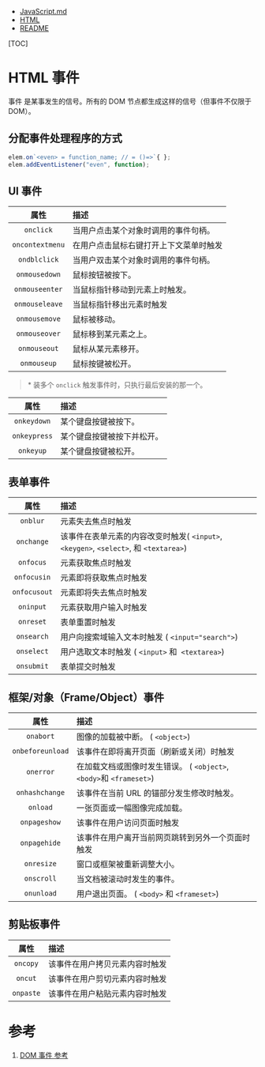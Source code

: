 - [JavaScript.md](JavaScript.md)
- [HTML](../HTML.md)
- [README](../../../README.md)

[TOC]

# HTML 事件

事件 是某事发生的信号。所有的 DOM 节点都生成这样的信号（但事件不仅限于 DOM）。

## 分配事件处理程序的方式

```JavaScript {.line-numbers}
elem.on`<even> = function_name; // = ()=>`{ };
elem.addEventListener("even", function);
```

## UI 事件

|      属性       | 描述                                   |
| :-------------: | :------------------------------------- |
|    `onclick`    | 当用户点击某个对象时调用的事件句柄。   |
| `oncontextmenu` | 在用户点击鼠标右键打开上下文菜单时触发 |
|  `ondblclick`   | 当用户双击某个对象时调用的事件句柄。   |
|  `onmousedown`  | 鼠标按钮被按下。                       |
| `onmouseenter`  | 当鼠标指针移动到元素上时触发。         |
| `onmouseleave`  | 当鼠标指针移出元素时触发               |
|  `onmousemove`  | 鼠标被移动。                           |
|  `onmouseover`  | 鼠标移到某元素之上。                   |
|  `onmouseout`   | 鼠标从某元素移开。                     |
|   `onmouseup`   | 鼠标按键被松开。                       |

> \* 装多个 `onclick` 触发事件时，只执行最后安装的那一个。

|     属性     | 描述                       |
| :----------: | :------------------------- |
| `onkeydown`  | 某个键盘按键被按下。       |
| `onkeypress` | 某个键盘按键被按下并松开。 |
|  `onkeyup`   | 某个键盘按键被松开。       |

## 表单事件

|     属性     | 描述                                                                                  |
| :----------: | :------------------------------------------------------------------------------------ |
|   `onblur`   | 元素失去焦点时触发                                                                    |
|  `onchange`  | 该事件在表单元素的内容改变时触发( `<input>`, `<keygen>`, `<select>`, 和 `<textarea>`) |
|  `onfocus`   | 元素获取焦点时触发                                                                    |
| `onfocusin`  | 元素即将获取焦点时触发                                                                |
| `onfocusout` | 元素即将失去焦点时触发                                                                |
|  `oninput`   | 元素获取用户输入时触发                                                                |
|  `onreset`   | 表单重置时触发                                                                        |
|  `onsearch`  | 用户向搜索域输入文本时触发 ( `<input="search">`)                                      |
|  `onselect`  | 用户选取文本时触发 ( `<input>` 和` <textarea>`)                                       |
|  `onsubmit`  | 表单提交时触发                                                                        |

## 框架/对象（Frame/Object）事件

|       属性       | 描述                                                                |
| :--------------: | :------------------------------------------------------------------ |
|    `onabort`     | 图像的加载被中断。 ( `<object>`)                                    |
| `onbeforeunload` | 该事件在即将离开页面（刷新或关闭）时触发                            |
|    `onerror`     | 在加载文档或图像时发生错误。 ( `<object>`, `<body>`和 `<frameset>`) |
|  `onhashchange`  | 该事件在当前 URL 的锚部分发生修改时触发。                           |
|     `onload`     | 一张页面或一幅图像完成加载。                                        |
|   `onpageshow`   | 该事件在用户访问页面时触发                                          |
|   `onpagehide`   | 该事件在用户离开当前网页跳转到另外一个页面时触发                    |
|    `onresize`    | 窗口或框架被重新调整大小。                                          |
|    `onscroll`    | 当文档被滚动时发生的事件。                                          |
|    `onunload`    | 用户退出页面。 ( `<body>` 和 `<frameset>`)                          |

## 剪贴板事件

|   属性    | 描述                           |
| :-------: | :----------------------------- |
| `oncopy`  | 该事件在用户拷贝元素内容时触发 |
|  `oncut`  | 该事件在用户剪切元素内容时触发 |
| `onpaste` | 该事件在用户粘贴元素内容时触发 |

# 参考

1.  [DOM 事件 参考](https://www.runoob.com/jsref/dom-obj-event.html)

```

```
